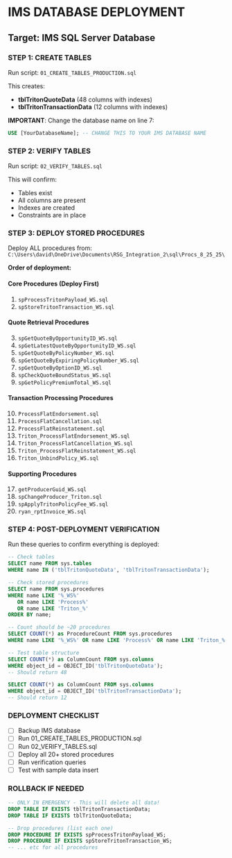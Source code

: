 # IMS DATABASE DEPLOYMENT
## Target: IMS SQL Server Database

### STEP 1: CREATE TABLES

Run script: `01_CREATE_TABLES_PRODUCTION.sql`

This creates:
- **tblTritonQuoteData** (48 columns with indexes)
- **tblTritonTransactionData** (12 columns with indexes)

**IMPORTANT**: Change the database name on line 7:
```sql
USE [YourDatabaseName]; -- CHANGE THIS TO YOUR IMS DATABASE NAME
```

### STEP 2: VERIFY TABLES

Run script: `02_VERIFY_TABLES.sql`

This will confirm:
- Tables exist
- All columns are present
- Indexes are created
- Constraints are in place

### STEP 3: DEPLOY STORED PROCEDURES

Deploy ALL procedures from: `C:\Users\david\OneDrive\Documents\RSG_Integration_2\sql\Procs_8_25_25\`

**Order of deployment:**

#### Core Procedures (Deploy First)
1. `spProcessTritonPayload_WS.sql`
2. `spStoreTritonTransaction_WS.sql`

#### Quote Retrieval Procedures
3. `spGetQuoteByOpportunityID_WS.sql`
4. `spGetLatestQuoteByOpportunityID_WS.sql`  
5. `spGetQuoteByPolicyNumber_WS.sql`
6. `spGetQuoteByExpiringPolicyNumber_WS.sql`
7. `spGetQuoteByOptionID_WS.sql`
8. `spCheckQuoteBoundStatus_WS.sql`
9. `spGetPolicyPremiumTotal_WS.sql`

#### Transaction Processing Procedures
10. `ProcessFlatEndorsement.sql`
11. `ProcessFlatCancellation.sql`
12. `ProcessFlatReinstatement.sql`
13. `Triton_ProcessFlatEndorsement_WS.sql`
14. `Triton_ProcessFlatCancellation_WS.sql`
15. `Triton_ProcessFlatReinstatement_WS.sql`
16. `Triton_UnbindPolicy_WS.sql`

#### Supporting Procedures
17. `getProducerGuid_WS.sql`
18. `spChangeProducer_Triton.sql`
19. `spApplyTritonPolicyFee_WS.sql`
20. `ryan_rptInvoice_WS.sql`

### STEP 4: POST-DEPLOYMENT VERIFICATION

Run these queries to confirm everything is deployed:

```sql
-- Check tables
SELECT name FROM sys.tables 
WHERE name IN ('tblTritonQuoteData', 'tblTritonTransactionData');

-- Check stored procedures
SELECT name FROM sys.procedures 
WHERE name LIKE '%_WS%' 
   OR name LIKE 'Process%' 
   OR name LIKE 'Triton_%'
ORDER BY name;

-- Count should be ~20 procedures
SELECT COUNT(*) as ProcedureCount FROM sys.procedures 
WHERE name LIKE '%_WS%' OR name LIKE 'Process%' OR name LIKE 'Triton_%';

-- Test table structure
SELECT COUNT(*) as ColumnCount FROM sys.columns 
WHERE object_id = OBJECT_ID('tblTritonQuoteData');
-- Should return 48

SELECT COUNT(*) as ColumnCount FROM sys.columns 
WHERE object_id = OBJECT_ID('tblTritonTransactionData');
-- Should return 12
```

### DEPLOYMENT CHECKLIST

- [ ] Backup IMS database
- [ ] Run 01_CREATE_TABLES_PRODUCTION.sql
- [ ] Run 02_VERIFY_TABLES.sql
- [ ] Deploy all 20+ stored procedures
- [ ] Run verification queries
- [ ] Test with sample data insert

### ROLLBACK IF NEEDED

```sql
-- ONLY IN EMERGENCY - This will delete all data!
DROP TABLE IF EXISTS tblTritonTransactionData;
DROP TABLE IF EXISTS tblTritonQuoteData;

-- Drop procedures (list each one)
DROP PROCEDURE IF EXISTS spProcessTritonPayload_WS;
DROP PROCEDURE IF EXISTS spStoreTritonTransaction_WS;
-- ... etc for all procedures
```